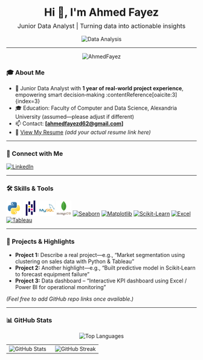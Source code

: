<h1 align="center">Hi 👋, I'm Ahmed Fayez</h1>

<h3 align="center" style="font-weight:normal; margin-top:-10px;">Junior Data Analyst | Turning data into actionable insights</h3>

<p align="center">
  <img alt="Data Analysis" width="350" src="https://cdn.dribbble.com/users/730703/screenshots/6581243/avento.gif" />
</p>

---

<p align="center">
  <img src="https://komarev.com/ghpvc/?username=AhmedFayez&label=Profile%20views&color=0e75b6&style=flat" alt="AhmedFayez" />
</p>

### 🎓 About Me

- 💼 Junior Data Analyst with **1 year of real-world project experience**, empowering smart decision‑making :contentReference[oaicite:3]{index=3}
- 🎓 Education: Faculty of Computer and Data Science, Alexandria University (assumed—please adjust if different)
- 📫 Contact: **[ahmedfayezd62@gmail.com]**
- 📄 [View My Resume](#) *(add your actual resume link here)*

---

### 🔗 Connect with Me

<p>
  <a href="https://www.linkedin.com/in/ahmed-fayez-b51b99303/" target="_blank">
    <img src="https://raw.githubusercontent.com/rahuldkjain/github-profile-readme-generator/master/src/images/icons/Social/linkedin.svg" alt="LinkedIn" height="30" width="40" />
  </a>
</p>

---

### 🛠 Skills & Tools

<p>
  <a href="https://www.python.org" target="_blank"><img src="https://raw.githubusercontent.com/devicons/devicon/master/icons/python/python-original.svg" width="40" height="40" alt="Python" /></a>
  <a href="https://pandas.pydata.org/" target="_blank"><img src="https://raw.githubusercontent.com/devicons/devicon/master/icons/pandas/pandas-original.svg" width="40" height="40" alt="Pandas" /></a>
  <a href="https://www.mysql.com/" target="_blank"><img src="https://raw.githubusercontent.com/devicons/devicon/master/icons/mysql/mysql-original-wordmark.svg" width="40" height="40" alt="MySQL" /></a>
  <a href="https://www.mongodb.com/" target="_blank"><img src="https://raw.githubusercontent.com/devicons/devicon/master/icons/mongodb/mongodb-original-wordmark.svg" width="40" height="40" alt="MongoDB" /></a>
  <a href="https://seaborn.pydata.org/" target="_blank"><img src="https://seaborn.pydata.org/_images/logo-mark-lightbg.svg" width="40" height="40" alt="Seaborn" /></a>
  <a href="https://matplotlib.org/" target="_blank"><img src="https://matplotlib.org/_static/images/logo2.svg" width="40" height="40" alt="Matplotlib" /></a>
  <a href="https://scikit-learn.org/" target="_blank"><img src="https://upload.wikimedia.org/wikipedia/commons/0/05/Scikit_learn_logo_small.svg" width="40" height="40" alt="Scikit-Learn" /></a>
  <a href="https://www.microsoft.com/en-us/microsoft-365/excel" target="_blank"><img src="https://cdn3.iconfinder.com/data/icons/logos-brands-3/24/logo_brand_brands_logos_excel-512.png" width="40" height="40" alt="Excel" /></a>
  <a href="https://www.tableau.com/" target="_blank"><img src="https://img.icons8.com/?size=100&id=9Kvi1p1F0tUo&format=png" width="40" height="40" alt="Tableau" /></a>
</p>

---

### 🚀 Projects & Highlights

- **Project 1:** Describe a real project—e.g., “Market segmentation using clustering on sales data with Python & Tableau”
- **Project 2:** Another highlight—e.g., “Built predictive model in Scikit‑Learn to forecast equipment failure”
- **Project 3:** Data dashboard – “Interactive KPI dashboard using Excel / Power BI for operational monitoring”

*(Feel free to add GitHub repo links once available.)*

---

### 📊 GitHub Stats

<p align="center">
  <img src="https://github-readme-stats.vercel.app/api/top-langs?username=AhmedFayez&show_icons=true&locale=en&layout=compact" alt="Top Languages" />
</p>
<table width="100%">
  <tr>
    <td width="50%">
      <img src="https://github-readme-stats.vercel.app/api?username=AhmedFayez&show_icons=true&locale=en" alt="GitHub Stats" />
    </td>
    <td width="50%">
      <img src="https://github-readme-streak-stats.herokuapp.com/?user=AhmedFayez" alt="GitHub Streak" />
    </td>
  </tr>
</table>
